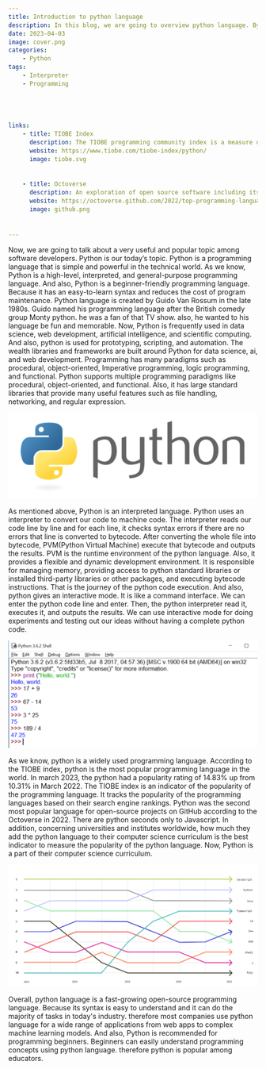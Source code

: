 ```yaml
---
title: Introduction to python language
description: In this blog, we are going to overview python language. By now, Python is the most popular programming language in the world.
date: 2023-04-03
image: cover.png
categories:
    - Python
tags:
    - Interpreter
    - Programming




links:
  	- title: TIOBE Index
      description: The TIOBE programming community index is a measure of popularity of programming languages, created and maintained by TIOBE Software BV, based in Eindhoven, the Netherlands.
      website: https://www.tiobe.com/tiobe-index/python/
      image: tiobe.svg


    - title: Octoverse
      description: An exploration of open source software including its impact on the world and companies, plus key trends shaping software development.
      website: https://octoverse.github.com/2022/top-programming-languages
      image: github.png


---
```



Now, we are going to talk about a very useful and popular topic among software developers. Python is our today’s topic. Python is a programming language that is simple and powerful in the technical world. As we know, Python is a high-level, interpreted, and general-purpose programming language. And also, Python is a beginner-friendly programming language. Because it has an easy-to-learn syntax and reduces the cost of program maintenance.  Python language is created by Guido Van Rossum in the late 1980s. Guido named his programming language after the British comedy group Monty python. he was a fan of that TV show. also, he wanted to his language be fun and memorable. Now, Python is frequently used in data science, web development, artificial intelligence, and scientific computing. And also, python is used for prototyping, scripting,  and automation. The wealth libraries and frameworks are built around Python for data science, ai, and web development. Programming has many paradigms such as procedural, object-oriented, Imperative programming, logic programming, and functional. Python supports multiple programming paradigms like procedural, object-oriented, and functional. Also, it has large standard libraries that provide many useful features such as file handling, networking, and regular expression.


![python](01.jpg)


As mentioned above, Python is an interpreted language. Python uses an interpreter to convert our code to machine code. The interpreter reads our code line by line and for each line, it checks syntax errors if there are no errors that line is converted to bytecode. After converting the whole file into bytecode, PVM(Python Virtual Machine) execute that bytecode and outputs the results. PVM is the runtime environment of the python language. Also, it provides a flexible and dynamic development environment.  It is responsible for managing memory, providing access to python standard libraries or installed third-party libraries or other packages, and executing bytecode instructions. That is the journey of the python code execution. And also, python gives an interactive mode. It is like a command interface.  We can enter the python code line and enter. Then, the python interpreter read it, executes it, and outputs the results. We can use interactive mode for doing experiments and testing out our ideas without having a complete python code.


![python shell](02.png)


As we know, python is a widely used programming language. According to the TIOBE index, python is the most popular programming language in the world. In march 2023, the python had a popularity rating of 14.83% up from 10.31%  in March 2022. The TIOBE index is an indicator of the popularity of the programming language. It tracks the popularity of the programming languages based on their search engine rankings. Python was the second most popular language for open-source projects on GitHub according to the Octoverse in 2022. There are python seconds only to Javascript. In addition, concerning universities and institutes worldwide, how much they add the python language to their computer science curriculum is the best indicator to measure the popularity of the python language. Now, Python is a part of their computer science curriculum.


![python shell](03.png)


Overall, python language is a fast-growing open-source programming language. Because its syntax is easy to understand and it can do the majority of tasks in today's industry. therefore most companies use python language for a wide range of applications from web apps to complex machine learning models. And also, Python is recommended for programming beginners. Beginners can easily understand programming concepts using python language. therefore python is popular among educators.


